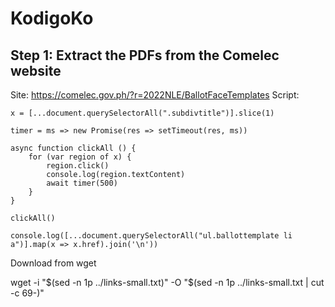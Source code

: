 # KodigoKo

## Step 1: Extract the PDFs from the Comelec website

Site: https://comelec.gov.ph/?r=2022NLE/BallotFaceTemplates
Script:

```
x = [...document.querySelectorAll(".subdivtitle")].slice(1)

timer = ms => new Promise(res => setTimeout(res, ms))

async function clickAll () {
    for (var region of x) {
        region.click()
        console.log(region.textContent)
        await timer(500)
    }
}

clickAll()

console.log([...document.querySelectorAll("ul.ballottemplate li a")].map(x => x.href).join('\n'))
```

Download from wget

wget -i "$(sed -n 1p ../links-small.txt)" -O "$(sed -n 1p ../links-small.txt | cut -c 69-)"
